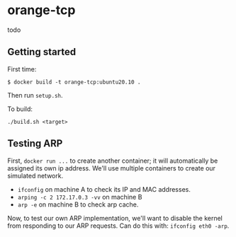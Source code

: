 # orange-tcp

todo

## Getting started

First time:
```
$ docker build -t orange-tcp:ubuntu20.10 .
```

Then run `setup.sh`.

To build:
```
./build.sh <target>
```

## Testing ARP

First, `docker run ...` to create another container; it will automatically be assigned its own ip address. We'll use multiple containers to create our simulated network.

* `ifconfig` on machine A to check its IP and MAC addresses.
* `arping -c 2 172.17.0.3 -vv` on machine B
* `arp -e` on machine B to check arp cache.

Now, to test our own ARP implementation, we'll want to disable the kernel from
responding to our ARP requests. Can do this with: `ifconfig eth0 -arp`.